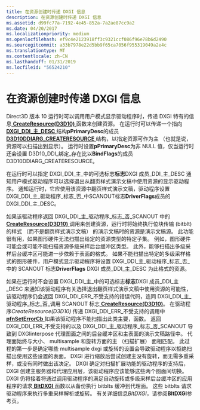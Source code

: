 ```yaml
---
title: 在资源创建时传递 DXGI 信息
description: 在资源创建时传递 DXGI 信息
ms.assetid: d99fc77a-7192-4e45-852a-7a2ae87cc9a2
ms.date: 04/20/2017
ms.localizationpriority: medium
ms.openlocfilehash: ef9c4e2123918ff3c9321ccf086f96e78b6d2490
ms.sourcegitcommit: a33b7978e22d5bb9f65ca7056f955319049a2e4c
ms.translationtype: MT
ms.contentlocale: zh-CN
ms.lasthandoff: 01/31/2019
ms.locfileid: "56524210"
---
```

# <a name="passing-dxgi-information-at-resource-creation-time"></a>在资源创建时传递 DXGI 信息


Direct3D 版本 10 运行时可以调用用户模式显示驱动程序时，传递 DXGI 特有的信息[ **CreateResource(D3D10)** ](https://msdn.microsoft.com/library/windows/hardware/ff540691)函数来创建资源。 在运行时可以传递一个指向[ **DXGI\_DDI\_主\_DESC** ](https://msdn.microsoft.com/library/windows/hardware/ff557511)结构**pPrimaryDesc**的成员[ **D3D10DDIARG\_CREATERESOURCE** ](https://msdn.microsoft.com/library/windows/hardware/ff541697)结构，以指定资源可作为主 （也就是说，资源可以扫描出到显示）。 运行时设置**pPrimaryDesc**为非 NULL 值，仅当运行时还会设置 D3D10\_DDI\_绑定\_存在比以**BindFlags**的成员D3D10DDIARG\_CREATERESOURCE。

在运行时可以指定 DXGI\_DDI\_主\_中的可选标志**标志**DXGI 成员\_DDI\_主\_DESC 通知用户模式驱动程序可以选择退出从翻页样式演示文稿中使用资源的显示驱动程序。 通知运行时，它应使用该资源中翻页样式演示文稿，驱动程序设置 DXGI\_DDI\_主\_驱动程序\_标志\_否\_中SCANOUT标志**DriverFlags**成员的 DXGI\_DDI\_主\_DESC。

如果该驱动程序返回 DXGI\_DDI\_主\_驱动程序\_标志\_否\_SCANOUT 中的[ **CreateResource(D3D10)** ](https://msdn.microsoft.com/library/windows/hardware/ff540691)调用来创建资源，运行时将始终执行位块传输 (bitblt) 的样式 （而不是翻页样式演示文稿） 的演示文稿时的资源是演示文稿源。 此功能很有用，如果图形硬件无法扫描出给定的资源类型的特定子集。 例如，图形硬件可能会或可能不能扫描资源多级采样后台缓冲区类型。 此外，能够扫描出多级采样后台缓冲区可能进一步依赖于表面的格式。 如果不能扫描出特定的多级采样格式的图形硬件，用户模式显示驱动程序将设置 DXGI\_DDI\_主\_驱动程序\_标志\_否\_中的 SCANOUT 标志**DriverFlags** DXGI 成员\_DDI\_主\_DESC 为此格式的资源。

如果在运行时不会设置 DXGI\_DDI\_主\_中的可选标志**标志**DXGI 成员\_DDI\_主\_DESC 来通知该驱动程序有关选择退出翻页样式演示文稿中使用资源的可能性，该驱动程序仍会返回 DXGI\_DDI\_ERR\_不受支持的错误代码，连同 DXGI\_DDI\_主\_驱动程序\_标志\_否\_调用 SCANOUT 标志[ **CreateResource(D3D10)**](https://msdn.microsoft.com/library/windows/hardware/ff540691)。 在驱动程序*CreateResource(D3D10)* 传递 DXGI\_DDI\_ERR\_不受支持的调用中[ **pfnSetErrorCb** ](https://msdn.microsoft.com/library/windows/hardware/ff568929)如果该驱动程序不能扫描出此类主要，函数。 返回 DXGI\_DDI\_ERR\_不受支持的以及 DXGI\_DDI\_主\_驱动程序\_标志\_否\_SCANOUT 导致到 DXGIinterpose 代理图面之间的后台缓冲区和主表面的演示文稿路径中。 代理面始终与大小、 multisample 和旋转方面的主 （扫描扩展） 面相匹配。 此过程的第一步是确定哪些 multisample dxgi 或旋转的设置会导致驱动程序以拒绝扫描出使用这些设置的表面。 DXGI 进行缩放后尝试创建主没有旋转，而无需多重采样，或没有同时做出该决定。 DXGI 确定对扫描扩展功能的驱动程序的支持后，DXGI 创建主服务器和代理应用层，该驱动程序应该能够这些两个图面间切换。 DXGI 仍将接着将通过调用驱动程序的满足自动旋转或多级采样后台缓冲区的应用程序的请求[ **BltDXGI** ](https://msdn.microsoft.com/library/windows/hardware/ff538252)函数以从备份执行 bitblts 缓冲到代理面。 这些 bitblts 请求驱动程序来执行多重采样解析或旋转。 有关详细信息*BltDXGI*，请参阅**BltDXGI**参考页。

 

 





